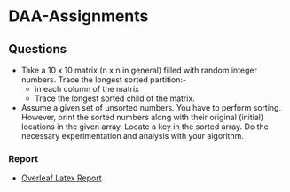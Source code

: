 # DAA-Assignments

## Questions

* Take a 10 x 10 matrix (n x n in general) filled with random integer numbers. Trace the longest sorted partition:-
  * in each column of the matrix
  * Trace the longest sorted child of the matrix.
* Assume a given set of unsorted numbers. You have to perform sorting. However, print the sorted numbers along with their original (initial) locations in the given array. Locate a key in the sorted array. Do the necessary experimentation and analysis with your algorithm.

### Report

* [Overleaf Latex Report](https://www.overleaf.com/13521270bhcvbxghtdtt#/52256533/)
